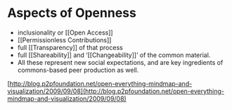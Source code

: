 #  Aspects of Openness

  * inclusionality or [[Open Access]]
  * [[Permissionless Contributions]]
  * full [[Transparency]] of that process
  * full [[Shareability]] and ‘[[Changeability]]’ of the common material. 
  * All these represent new social expectations, and are key ingredients of commons-based peer production as well.

[http://blog.p2pfoundation.net/open-everything-mindmap-and-visualization/2009/09/08](http://blog.p2pfoundation.net/open-everything-mindmap-and-visualization/2009/09/08)

